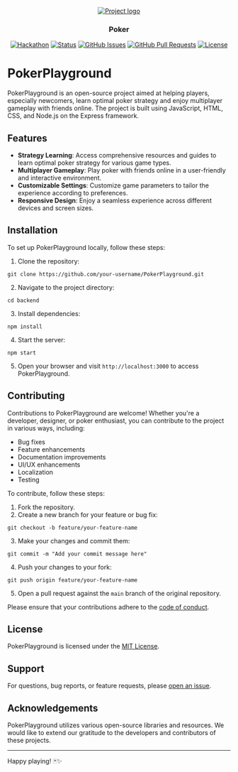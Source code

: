 <p align="center">
  <a href="" rel="noopener">
 <img src="https://i.imgur.com/AZ2iWek.png" alt="Project logo"></a>
</p>
<h3 align="center">Poker</h3>

<div align="center">

[![Hackathon](https://img.shields.io/badge/hackathon-name-orange.svg)](http://hackathon.url.com)
[![Status](https://img.shields.io/badge/status-active-success.svg)]()
[![GitHub Issues](https://img.shields.io/github/issues/kylelobo/The-Documentation-Compendium.svg)](https://github.com/kolliden/pokerRankedForKids/issues)
[![GitHub Pull Requests](https://img.shields.io/github/issues-pr/kylelobo/The-Documentation-Compendium.svg)](https://github.com/kolliden/pokerRankedForKids/pulls)
[![License](https://img.shields.io/badge/license-MIT-blue.svg)](LICENSE.md)

</div>

# PokerPlayground

PokerPlayground is an open-source project aimed at helping players, especially newcomers, learn optimal poker strategy and enjoy multiplayer gameplay with friends online. The project is built using JavaScript, HTML, CSS, and Node.js on the Express framework.

## Features

- **Strategy Learning**: Access comprehensive resources and guides to learn optimal poker strategy for various game types.
- **Multiplayer Gameplay**: Play poker with friends online in a user-friendly and interactive environment.
- **Customizable Settings**: Customize game parameters to tailor the experience according to preferences.
- **Responsive Design**: Enjoy a seamless experience across different devices and screen sizes.

## Installation

To set up PokerPlayground locally, follow these steps:

1. Clone the repository:

```
git clone https://github.com/your-username/PokerPlayground.git
```

2. Navigate to the project directory:

```
cd backend
```

3. Install dependencies:

```
npm install
```

4. Start the server:

```
npm start
```

5. Open your browser and visit `http://localhost:3000` to access PokerPlayground.

## Contributing

Contributions to PokerPlayground are welcome! Whether you're a developer, designer, or poker enthusiast, you can contribute to the project in various ways, including:

- Bug fixes
- Feature enhancements
- Documentation improvements
- UI/UX enhancements
- Localization
- Testing

To contribute, follow these steps:

1. Fork the repository.
2. Create a new branch for your feature or bug fix:
```
git checkout -b feature/your-feature-name
```
3. Make your changes and commit them:
```
git commit -m "Add your commit message here"
```
4. Push your changes to your fork:
```
git push origin feature/your-feature-name
```
5. Open a pull request against the `main` branch of the original repository.

Please ensure that your contributions adhere to the [code of conduct](CODE_OF_CONDUCT.md).

## License

PokerPlayground is licensed under the [MIT License](LICENSE).

## Support

For questions, bug reports, or feature requests, please [open an issue](https://github.com/your-username/PokerPlayground/issues).

## Acknowledgements

PokerPlayground utilizes various open-source libraries and resources. We would like to extend our gratitude to the developers and contributors of these projects.

---

Happy playing! 🃏✨
```
